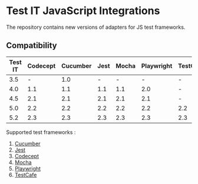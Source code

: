 # Test IT JavaScript Integrations
The repository contains new versions of adapters for JS test frameworks.

## Compatibility

| Test IT | Codecept | Cucumber | Jest | Mocha | Playwright | TestCafe |
|---------|----------|----------|------|-------|------------|----------|
| 3.5     | -        | 1.0      | -    | -     | -          | -        |
| 4.0     | 1.1      | 1.1      | 1.1  | 1.1   | 2.0        | -        |
| 4.5     | 2.1      | 2.1      | 2.1  | 2.1   | 2.1        | -        |
| 5.0     | 2.2      | 2.2      | 2.2  | 2.2   | 2.2        | 2.2      |
| 5.2     | 2.3      | 2.3      | 2.3  | 2.3   | 2.3        | 2.3      |

Supported test frameworks :
 1. [Cucumber](https://github.com/testit-tms/adapters-js/tree/main/testit-adapter-cucumber)
 2. [Jest](https://github.com/testit-tms/adapters-js/tree/main/testit-adapter-jest)
 3. [Codecept](https://github.com/testit-tms/adapters-js/tree/main/testit-adapter-codecept)
 4. [Mocha](https://github.com/testit-tms/adapters-js/tree/main/testit-adapter-mocha)
 4. [Playwright](https://github.com/testit-tms/adapters-js/tree/main/testit-adapter-playwright)
 5. [TestCafe](https://github.com/testit-tms/adapters-js/tree/main/testcafe-reporter-testit)
